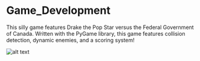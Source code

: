 # Game_Development
This silly game features Drake the Pop Star versus the Federal Government of Canada. Written with the PyGame library, this game features collision detection, dynamic enemies, and a scoring system!


![alt text](https://github.com/rtlaceste/Game_Development/blob/Screen%20Capt.pngraw=true)
